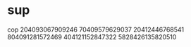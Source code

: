 # sup
cop
204093067909246 70409579629037 20412446768541 804091281572469 404121152847322 5828426135820510
